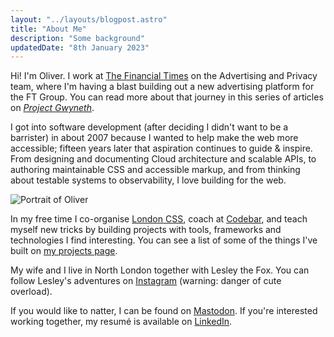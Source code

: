 ```yaml
---
layout: "../layouts/blogpost.astro"
title: "About Me"
description: "Some background"
updatedDate: "8th January 2023"
---
```


Hi! I'm Oliver. I work at [The Financial Times](https://ft.com) on the Advertising and Privacy team, where I'm having a blast building out a new advertising platform for the FT Group. You can read more about that journey in this series of articles on [_Project Gwyneth_](/articles/project-gwyneth).

I got into software development (after deciding I didn't want to be a barrister) in about 2007 because I wanted to help make the web more accessible; fifteen years later that aspiration continues to guide & inspire. From designing and documenting Cloud architecture and scalable APIs, to authoring maintainable CSS and accessible markup, and from thinking about testable systems to observability, I love building for the web.

![Portrait of Oliver](/images/portrait.avif)

In my free time I co-organise [London CSS](https://londoncss.dev), coach at [Codebar](https://codebar.io), and teach myself new tricks by building projects with tools, frameworks and technologies I find interesting. You can see a list of some of the things I've built on [my projects page](/projects).

My wife and I live in North London together with Lesley the Fox. You can follow Lesley's adventures on [Instagram](https://instagram.com/harringayfoxfam) (warning: danger of cute overload).

If you would like to natter, I can be found on [Mastodon](https://toot.cafe/oliverturner). If you're interested working together, my resumé is available on [LinkedIn](https://www.linkedin.com/in/oliver-turner-68846313/).
